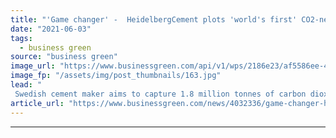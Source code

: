 ```yaml
---
title: "'Game changer' -  HeidelbergCement plots 'world's first' CO2-neutral cement factory"
date: "2021-06-03"
tags: 
  - business green
source: "business green"
image_url: "https://www.businessgreen.com/api/v1/wps/2186e23/af5586ee-4d22-4e37-a20a-b18f4a2a64b1/1/saecke-HeidelbergCement-185x114.jpg"
image_fp: "/assets/img/post_thumbnails/163.jpg"
lead: "
 Swedish cement maker aims to capture 1.8 million tonnes of carbon dioxide from the plant by the end of the decade for storage under the seabed ..."
article_url: "https://www.businessgreen.com/news/4032336/game-changer-heidelbergcement-plots-world-co2-neutral-cement-factory"
---
```


---
